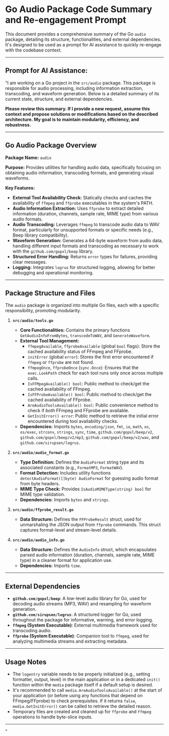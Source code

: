 # Go Audio Package Code Summary and Re-engagement Prompt

This document provides a comprehensive summary of the Go `audio` package, detailing its structure, functionalities, and external dependencies. It's designed to be used as a prompt for AI assistance to quickly re-engage with the codebase context.

---

## **Prompt for AI Assistance:**

"I am working on a Go project in the `src/audio` package. This package is responsible for audio processing, including information extraction, transcoding, and waveform generation. Below is a detailed summary of its current state, structure, and external dependencies.

**Please review this summary. If I provide a new request, assume this context and propose solutions or modifications based on the described architecture. My goal is to maintain modularity, efficiency, and robustness.**

---

## **Go Audio Package Overview**

**Package Name:** `audio`

**Purpose:** Provides utilities for handling audio data, specifically focusing on obtaining audio information, transcoding formats, and generating visual waveforms.

**Key Features:**
* **External Tool Availability Check:** Statically checks and caches the availability of `ffmpeg` and `ffprobe` executables in the system's PATH.
* **Audio Information Extraction:** Uses `ffprobe` to extract detailed information (duration, channels, sample rate, MIME type) from various audio formats.
* **Audio Transcoding:** Leverages `ffmpeg` to transcode audio data to WAV format, particularly for unsupported formats or specific needs (e.g., Beep library compatibility).
* **Waveform Generation:** Generates a 64-byte waveform from audio data, handling different input formats and transcoding as necessary to work with the `github.com/gopxl/beep` library.
* **Structured Error Handling:** Returns `error` types for failures, providing clear messages.
* **Logging:** Integrates `logrus` for structured logging, allowing for better debugging and operational monitoring.

---

## **Package Structure and Files**

The `audio` package is organized into multiple Go files, each with a specific responsibility, promoting modularity.

1.  **`src/audio/tools.go`**
    * **Core Functionalities:** Contains the primary functions `GetAudioInfoFromBytes`, `transcodeToWAV`, and `GenerateWaveform`.
    * **External Tool Management:**
        * `ffmpegAvailable`, `ffprobeAvailable` (global `bool` flags): Store the cached availability status of FFmpeg and FFprobe.
        * `initError` (global `error`): Stores the first error encountered if `ffmpeg` or `ffprobe` are not found.
        * `ffmpegOnce`, `ffprobeOnce` (`sync.Once`): Ensures that the `exec.LookPath` check for each tool runs only once across multiple calls.
        * `IsFFMpegAvailable() bool`: Public method to check/get the cached availability of FFmpeg.
        * `IsFFProbeAvailable() bool`: Public method to check/get the cached availability of FFprobe.
        * `AreAudioToolsAvailable() bool`: Public convenience method to check if *both* FFmpeg and FFprobe are available.
        * `GetInitError() error`: Public method to retrieve the initial error encountered during tool availability checks.
    * **Dependencies:** Imports `bytes`, `encoding/json`, `fmt`, `io`, `math`, `os`, `os/exec`, `strconv`, `strings`, `sync`, `time`, `github.com/gopxl/beep/v2`, `github.com/gopxl/beep/v2/mp3`, `github.com/gopxl/beep/v2/wav`, and `github.com/sirupsen/logrus`.

2.  **`src/audio/audio_format.go`**
    * **Type Definition:** Defines the `AudioFormat` string type and its associated constants (e.g., `FormatMP3`, `FormatWAV`).
    * **Format Detection:** Includes utility functions `detectAudioFormat([]byte) AudioFormat` for guessing audio format from byte headers.
    * **MIME Type Check:** Provides `IsAudioMIMEType(string) bool` for MIME type validation.
    * **Dependencies:** Imports `bytes` and `strings`.

3.  **`src/audio/ffprobe_result.go`**
    * **Data Structure:** Defines the `FFProbeResult` struct, used for unmarshaling the JSON output from `ffprobe` commands. This struct captures format-level and stream-level details.

4.  **`src/audio/audio_info.go`**
    * **Data Structure:** Defines the `AudioInfo` struct, which encapsulates parsed audio information (duration, channels, sample rate, MIME type) in a cleaner format for application use.
    * **Dependencies:** Imports `time`.

---

## **External Dependencies**

* **`github.com/gopxl/beep`**: A low-level audio library for Go, used for decoding audio streams (MP3, WAV) and resampling for waveform generation.
* **`github.com/sirupsen/logrus`**: A structured logger for Go, used throughout the package for informative, warning, and error logging.
* **`ffmpeg` (System Executable)**: External multimedia framework used for transcoding audio.
* **`ffprobe` (System Executable)**: Companion tool to `ffmpeg`, used for analyzing multimedia streams and extracting metadata.

---

## **Usage Notes**

* The `logentry` variable needs to be properly initialized (e.g., setting formatter, output, level) in the main application or in a dedicated `init()` function within the `media` package itself if a default setup is desired.
* It's recommended to call `media.AreAudioToolsAvailable()` at the start of your application (or before using any functions that depend on FFmpeg/FFprobe) to check prerequisites. If it returns `false`, `media.GetInitError()` can be called to retrieve the detailed reason.
* Temporary files are created and cleaned up for `ffprobe` and `ffmpeg` operations to handle byte-slice inputs.

---
"